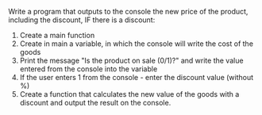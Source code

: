 Write a program that outputs to the console the new price of the product, including the discount,
IF there is a discount:

1) Create a main function
2) Create in main a variable, in which the console will write the cost of the goods
3) Print the message "Is the product on sale (0/1)?" and write the value entered from the console into the variable
4) If the user enters 1 from the console - enter the discount value (without %)
5) Create a function that calculates the new value of the goods with a discount and output the result on the console.
